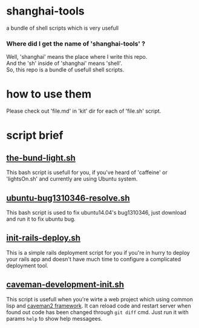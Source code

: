 shanghai-tools
==============

a bundle of shell scripts which is very usefull

### Where did I get the name of 'shanghai-tools' ?
Well, 'shanghai' means the place where I write this repo.  
And the 'sh' inside of 'shanghai' means 'shell'.  
So, this repo is a bundle of usefull shell scripts.


# how to use them
Please check out 'file.md' in 'kit' dir for each of 'file.sh' script.


# script brief

## [the-bund-light.sh](https://github.com/yanyingwang/shanghai-tools/blob/master/kit/the-bund-light.md)
This bash script is usefull for you, if you've heard of 'caffeine' or 'lightsOn.sh' and currently are using Ubuntu system.

## [ubuntu-bug1310346-resolve.sh](https://github.com/yanyingwang/shanghai-tools/blob/master/kit/ubuntu-bug1310346-resolve.sh)
This bash script is used to fix ubuntu14.04's bug1310346, just download and run it to fix ubuntu bug.

## [init-rails-deploy.sh](https://github.com/yanyingwang/shanghai-tools/blob/master/kit/init-rails-deploy.sh)
This is a simple rails deployment script for you if you're in hurry to deploy your rails app and doesn't have much time to configure a complicated deployment tool.

## [caveman-development-init.sh](https://github.com/yanyingwang/shanghai-tools/blob/master/kit/caveman-development-init.sh)
This script is usefull when you're wirte a web project which using common lisp and [caveman2 framework](http://8arrow.org/caveman/). It can reload code and restart server when found out code has been changed through `git diff` cmd.
Just run it with params `help` to show help messagees.
